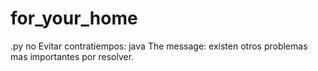 # for_your_home
.py no
Evitar contratiempos: java
The message: existen otros problemas mas importantes por resolver.
